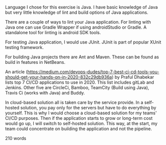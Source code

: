 Language I chose for this exercise is Java. I have basic knowledge of Java but very little knowledge of lint and build options of Java applications. 

There are a couple of ways to lint your Java application. For linting with Java one can use Gradle Wrapper if using androidStudio or Gradle. A standalone tool for linting is android SDK tools. 

For testing Java application, I would use JUnit.  JUnit is part of popular XUnit testing framework. 

For building Java projects there are Ant and Maven. These can be found as build in features in NetBeans. 

An article (https://medium.com/devops-dudes/top-7-best-ci-cd-tools-you-should-get-your-hands-on-in-2020-832c29db936a) by Praful Dhabekar lists top 7 CI/CD applications to use in 2020. This list includes gitLab and Jenkins. Other five are CircleCi, Bamboo, TeamCity (Build using Java), Travis Ci (works with Java) and Buddy. 

In cloud-based solution all is taken care by the service provide. In a self-hosted solution, you pay only for the servers but have to do everything by yourself. This is why I would choose a cloud-based solution for my teams' CI/CD purposes. Then if the application starts to grow or long-term cost would go up, I will switch to self-hosted solution. This way, at the start, my team could concentrate on building the application and not the pipeline.  

 

210 words 